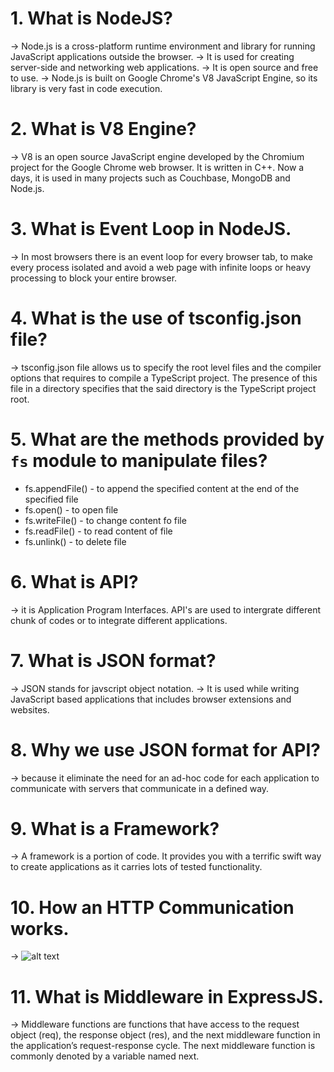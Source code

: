 # 1. What is NodeJS?
-> Node.js is a cross-platform runtime environment and library for running JavaScript applications outside the browser.
-> It is used for creating server-side and networking web applications.
-> It is open source and free to use.
-> Node.js is built on Google Chrome's V8 JavaScript Engine, so its library is very fast in code execution.

# 2. What is V8 Engine?
-> V8 is an open source JavaScript engine developed by the Chromium project for the Google Chrome web browser. It is written in C++. Now a days, it is used in many projects such as Couchbase, MongoDB and Node.js.

# 3. What is Event Loop in NodeJS.
-> In most browsers there is an event loop for every browser tab, to make every process isolated and avoid a web page with infinite loops or heavy processing to block your entire browser.

# 4. What is the use of tsconfig.json file?
-> tsconfig.json file allows us to specify the root level files and the compiler options that requires to compile a TypeScript project. The presence of this file in a directory specifies that the said directory is the TypeScript project root.

# 5. What are the methods provided by `fs` module to manipulate files?
- fs.appendFile() - to append the specified content at the end of the specified file
- fs.open() - to open file
- fs.writeFile() - to change content fo file
- fs.readFile() - to read content of file
- fs.unlink() - to delete file

# 6. What is API?
-> it is Application Program Interfaces. API's are used to intergrate different chunk of codes or to integrate different applications.

# 7. What is JSON format?
-> JSON stands for javscript object notation.
-> It is used while writing JavaScript based applications that includes browser extensions and websites.

# 8. Why we use JSON format for API?
-> because it eliminate the need for an ad-hoc code for each application to communicate with servers that communicate in a defined way.

# 9. What is a Framework?
-> A framework is a portion of code. It provides you with a terrific swift way to create applications as it carries lots of tested functionality.

# 10. How an HTTP Communication works.
-> ![alt text](https://i.stack.imgur.com/4yFOn.png)

# 11. What is Middleware in ExpressJS.
-> Middleware functions are functions that have access to the request object (req), the response object (res), and the next middleware function in the application’s request-response cycle. The next middleware function is commonly denoted by a variable named next.
